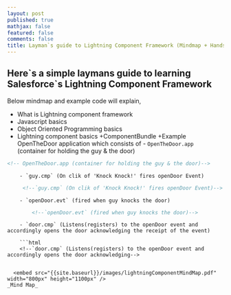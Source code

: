 ```yaml
---
layout: post
published: true
mathjax: false
featured: false
comments: false
title: Layman`s guide to Lightning Component Framework (Mindmap + Handson)
---
```

## Here\`s a simple laymans guide to learning Salesforce\`s Lightning Component Framework

Below mindmap and example code will explain,
- What is Lightning component framework
- Javascript basics
- Object Oriented Programming basics
- Lightning component basics
	+ComponentBundle
	+Example OpenTheDoor application which consists of
    	- `OpenTheDoor.app` (container for holding the guy & the door)
        
```html
<!-- OpenTheDoor.app (container for holding the guy & the door)-->
```
    	- `guy.cmp` (On clik of 'Knock Knock!' fires openDoor Event)
        
   ```html
    	<!--`guy.cmp` (On clik of 'Knock Knock!' fires openDoor Event)-->
```
   		- `openDoor.evt` (fired when guy knocks the door)    
        
```html
        <!--`openDoor.evt` (fired when guy knocks the door)-->       
```
       	- `door.cmp` (Listens(registers) to the openDoor event and accordingly opens the door acknowledging the receipt of the event)
        
        ```html
        <!--`door.cmp` (Listens(registers) to the openDoor event and accordingly opens the door acknowledging-->
```
  
  <embed src="{{site.baseurl}}/images/lightningComponentMindMap.pdf" width="800px" height="1100px" />
_Mind Map_



